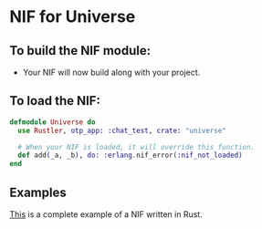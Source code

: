 # NIF for Universe

## To build the NIF module:

- Your NIF will now build along with your project.

## To load the NIF:

```elixir
defmodule Universe do
  use Rustler, otp_app: :chat_test, crate: "universe"

  # When your NIF is loaded, it will override this function.
  def add(_a, _b), do: :erlang.nif_error(:nif_not_loaded)
end
```

## Examples

[This](https://github.com/rusterlium/NifIo) is a complete example of a NIF written in Rust.
